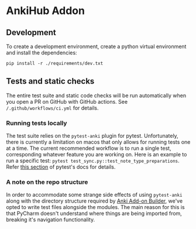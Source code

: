 # AnkiHub Addon

## Development

To create a development environment, create a python virtual environment and install the dependencies:

```
pip install -r ./requirements/dev.txt
```

## Tests and static checks

The entire test suite and static code checks will be run automatically when you open a PR on GitHub with GitHub actions. See 
`/.github/workflows/ci.yml` for details.

### Running tests locally

The test suite relies on the `pytest-anki` plugin for pytest. Unfortunately, there is currently a limitation on macos that
only allows for running tests one at a time. The current recommended workflow is to run a single test, corresponding whatever 
feature you are working on. Here is an example to run a specific test: `pytest test_sync.py::test_note_type_preparations`. Refer 
[this section](https://docs.pytest.org/en/6.2.x/usage.html#specifying-tests-selecting-tests) of pytest's docs for details.

### A note on the repo structure

In order to accommodate some strange side effects of using `pytest-anki` along with the directory structure required by 
[Anki Add-on Builder](https://github.com/glutanimate/anki-addon-builder), we've opted to write test files alongside the modules. 
The main reason for this is that PyCharm doesn't understand where things are being imported from, breaking it's navigation 
functionality.
